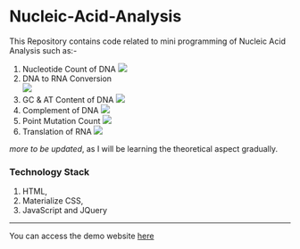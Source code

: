 # Nucleic-Acid-Analysis

This Repository contains code related to mini programming of Nucleic Acid Analysis such as:- 

1. Nucleotide Count of DNA
![](https://raw.githubusercontent.com/iSumitBanik/Nucleic-Acid-Analysis/master/assets/img/1.png)
2. DNA to RNA Conversion <br>
![](https://raw.githubusercontent.com/iSumitBanik/Nucleic-Acid-Analysis/master/assets/img/2.png)
3. GC & AT Content of DNA
![](https://raw.githubusercontent.com/iSumitBanik/Nucleic-Acid-Analysis/master/assets/img/3.png)
4. Complement of DNA
![](https://raw.githubusercontent.com/iSumitBanik/Nucleic-Acid-Analysis/master/assets/img/4.png)
5. Point Mutation Count 
![](https://raw.githubusercontent.com/iSumitBanik/Nucleic-Acid-Analysis/master/assets/img/5.png)
6. Translation of RNA
![](https://raw.githubusercontent.com/iSumitBanik/Nucleic-Acid-Analysis/master/assets/img/6.png)

*more to be updated*, as I will be learning the theoretical aspect gradually.

### Technology Stack

1. HTML,
2. Materialize CSS,
3. JavaScript and JQuery

_________________________________________________________________________________________________________________________________________

You can access the demo website [here](http://nucleic-acid-analysis.000webhostapp.com/)
